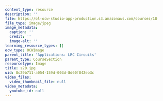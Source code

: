 ```yaml
---
content_type: resource
description: ''
file: https://ol-ocw-studio-app-production.s3.amazonaws.com/courses/18-03sc-differential-equations-fall-2011/8c29b711a054159d003d8d60f842eb3c_s20.jpg
file_type: image/jpeg
image_metadata:
  caption: ''
  credit: ''
  image-alt: ''
learning_resource_types: []
ocw_type: OCWImage
parent_title: 'Applications: LRC Circuits'
parent_type: CourseSection
resourcetype: Image
title: s20.jpg
uid: 8c29b711-a054-159d-003d-8d60f842eb3c
video_files:
  video_thumbnail_file: null
video_metadata:
  youtube_id: null
---
```

